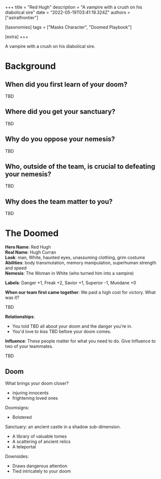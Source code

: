 +++
title = "Red Hugh"
description = "A vampire with a crush on his diabolical sire"
date = "2022-05-19T03:41:19.324Z"
authors = ["astralfrontier"]

[taxonomies]
tags = ["Masks Character", "Doomed Playbook"]

[extra]
+++

A vampire with a crush on his diabolical sire.

<!-- more -->

# Background

## When did you first learn of your doom?
TBD

## Where did you get your sanctuary?
TBD

## Why do you oppose your nemesis?
TBD

## Who, outside of the team, is crucial to defeating your nemesis?
TBD

## Why does the team matter to you? 
TBD

# The Doomed
**Hero Name**: Red Hugh  
**Real Name**: Hugh Curran  
**Look**: man, White, haunted eyes, unassuming clothing, grim costume  
**Abilities**: body transmutation, memory manipulation, superhuman strength and speed  
**Nemesis**: The Woman in White (who turned him into a vampire)

**Labels**: Danger +1, Freak +2, Savior +1, Superior -1, Mundane +0

**When our team first came together**: We paid a high cost for victory. What was it?

TBD

**Relationships**:
- You told TBD all about your doom and the danger you’re in.
- You'd love to kiss TBD before your doom comes.

**Influence**: These people matter for what you need to do. Give Influence to two of your teammates.

TBD

## Doom

What brings your doom closer?
- injuring innocents
- frightening loved ones

Doomsigns:
- Bolstered

Sanctuary: an ancient castle in a shadow sub-dimension.
- A library of valuable tomes
- A scattering of ancient relics
- A teleportal

Downsides:
- Draws dangerous attention
- Tied intricately to your doom